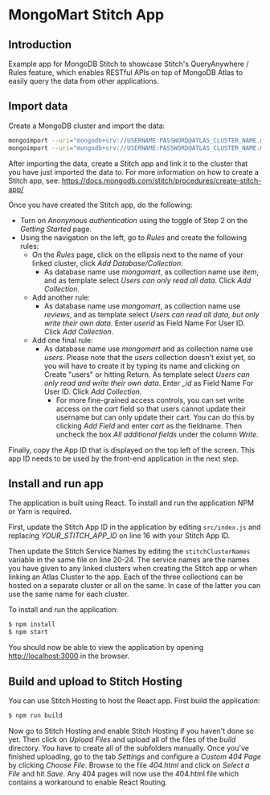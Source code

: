 # MongoMart Stitch App

## Introduction

Example app for MongoDB Stitch to showcase Stitch's QueryAnywhere / Rules feature, which enables
RESTful APIs on top of MongoDB Atlas to easily query the data from other applications.

## Import data

Create a MongoDB cluster and import the data:
```bash
mongoimport --uri="mongodb+srv://USERNAME:PASSWORD@ATLAS_CLUSTER_NAME.mongodb.net/mongomart" -c reviews --file=data/reviews.json
mongoimport --uri="mongodb+srv://USERNAME:PASSWORD@ATLAS_CLUSTER_NAME.mongodb.net/mongomart" -c item --file=data/item.json
```

After importing the data, create a Stitch app and link it to the cluster that you have just imported 
the data to. For more information on how to create a Stitch app, see: 
https://docs.mongodb.com/stitch/procedures/create-stitch-app/

Once you have created the Stitch app, do the following:
- Turn on *Anonymous authentication* using the toggle of Step 2 on the *Getting Started* page.
- Using the navigation on the left, go to *Rules* and create the following rules:
  - On the *Rules* page, click on the ellipsis next to the name of your linked cluster, click *Add 
    Database/Collection*:
    - As database name use *mongomart*, as collection name use *item*, and as template select *Users 
      can only read all data*. Click *Add Collection*.
  - Add another rule:
    - As database name use *mongomart*, as collection name use *reviews*, and as template select 
      *Users can read all data, but only write their own data*. Enter *userid* as Field Name For User 
      ID. Click *Add Collection*.
  - Add one final rule:
    - As database name use *mongomart* and as collection name use *users*. Please note that the 
      *users* collection doesn't exist yet, so you will have to create it by typing its name and 
      clicking on Create "users" or hitting Return. As template select *Users can only read and 
      write their own data*. Enter *_id* as Field Name For User ID. Click *Add Collection*.
      - For more fine-grained access controls, you can set write access on the *cart* field so that
        users cannot update their username but can only update their cart. You can do this by 
        clicking *Add Field* and enter *cart* as the fieldname. Then uncheck the box *All additional
        fields* under the column *Write*.

Finally, copy the App ID that is displayed on the top left of the screen. This app ID needs to be 
used by the front-end application in the next step.

## Install and run app

The application is built using React. To install and run the application NPM or Yarn is required.

First, update the Stitch App ID in the application by editing `src/index.js` and replacing 
*YOUR_STITCH_APP_ID* on line 16 with your Stitch App ID.

Then update the Stitch Service Names by editing the `stitchClusterNames` variable in the same file 
on line 20-24. The service names are the names you have given to any linked clusters when creating 
the Stitch app or when linking an Atlas Cluster to the app. Each of the three collections can be 
hosted on a separate cluster or all on the same. In case of the latter you can use the same name 
for each cluster.

To install and run the application:

```bash
$ npm install
$ npm start
```

You should now be able to view the application by opening [http://localhost:3000](http://localhost:3000) 
in the browser.

## Build and upload to Stitch Hosting

You can use Stitch Hosting to host the React app. First build the application:

```bash
$ npm run build
```

Now go to Stitch Hosting and enable Stitch Hosting if you haven't done so yet. Then click on *Upload 
Files* and upload all of the files of the *build* directory. You have to create all of the subfolders
manually. Once you've finished uploading, go to the tab *Settings* and configure a *Custom 404 Page* 
by clicking *Choose File*. Browse to the file *404.html* and click on *Select a File* and hit *Save*. 
Any 404 pages will now use the 404.html file which contains a workaround to enable React Routing.
